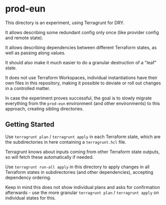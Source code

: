 <!--
SPDX-FileCopyrightText: 2022-2025 TII (SSRC) and the Ghaf contributors
SPDX-License-Identifier: CC-BY-SA-4.0
-->

# prod-eun

This directory is an experiment, using Terragrunt for DRY.

It allows describing some redundant config only once (like provider config and
remote state).

It allows describing dependencies between different Terraform states, as well as
passing along values.

It should also make it much easier to do a granular destruction of a "leaf"
state.

It does not use Terraform Workspaces, individual instantiations have their own
files in this repository, making it possible to deviate or roll out changes in a
controlled matter.

In case the experiment proves successful, the goal is to slowly migrate
everything from the `prod-eun` environment (and other environments) to this
approach, creating sibling directories.

## Getting Started
Use `terragrunt plan` / `terragrunt apply` in each Terraform state, which are
the subdirectories in here containing a `terragrunt.hcl` file.

Terragrunt knows about inputs coming from other Terraform state outputs, so will
fetch these automatically if needed.

Use `terragrunt run-all apply` in this directory to apply changes in all
Terraform states in subdirectories (and other dependencies), accepting
dependency ordering.

Keep in mind this does not show individual plans and asks for confirmation
afterwards - use the more granular `terragrunt plan` / `terragrunt apply` on
individual states for this.
